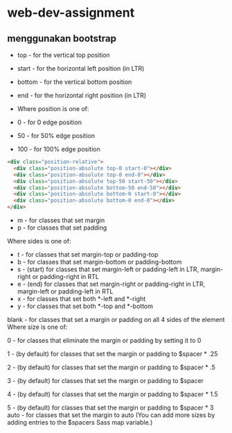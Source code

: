 # web-dev-assignment

## menggunakan bootstrap

- top - for the vertical top position
- start - for the horizontal left position (in LTR)
- bottom - for the vertical bottom position
- end - for the horizontal right position (in LTR)
- Where position is one of:

- 0 - for 0 edge position
- 50 - for 50% edge position
- 100 - for 100% edge position


```html
<div class="position-relative">
  <div class="position-absolute top-0 start-0"></div>
  <div class="position-absolute top-0 end-0"></div>
  <div class="position-absolute top-50 start-50"></div>
  <div class="position-absolute bottom-50 end-50"></div>
  <div class="position-absolute bottom-0 start-0"></div>
  <div class="position-absolute bottom-0 end-0"></div>
</div>
```


* m - for classes that set margin
* p - for classes that set padding

Where sides is one of:

* t - for classes that set margin-top or padding-top
* b - for classes that set margin-bottom or padding-bottom
* s - (start) for classes that set margin-left or padding-left in LTR, margin-right or padding-right in RTL
* e - (end) for classes that set margin-right or padding-right in LTR, margin-left or padding-left in RTL
* x - for classes that set both *-left and *-right
* y - for classes that set both *-top and *-bottom

blank - for classes that set a margin or padding on all 4 sides of the element
Where size is one of:

0 - for classes that eliminate the margin or padding by setting it to 0

1 - (by default) for classes that set the margin or padding to $spacer * .25

2 - (by default) for classes that set the margin or padding to $spacer * .5

3 - (by default) for classes that set the margin or padding to $spacer

4 - (by default) for classes that set the margin or padding to $spacer * 1.5

5 - (by default) for classes that set the margin or padding to $spacer * 3
auto - for classes that set the margin to auto
(You can add more sizes by adding entries to the $spacers Sass map variable.)
